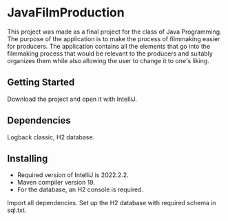 # JavaFilmProduction
This project was made as a final project for the class of Java Programming. The purpose of the application is to make the process of filmmaking easier for producers. The application contains all the elements that go into the filmmaking process that would be relevant to the producers and suitably organizes them while also allowing the user to change it to one's liking.
## Getting Started
Download the project and open it with IntelliJ.

## Dependencies
Logback classic, H2 database.

## Installing
- Required version of IntelliJ is 2022.2.2. 
- Maven compiler version 19.
- For the database, an H2 console is required.

Import all dependencies.
Set up the H2 database with required schema in sql.txt.
